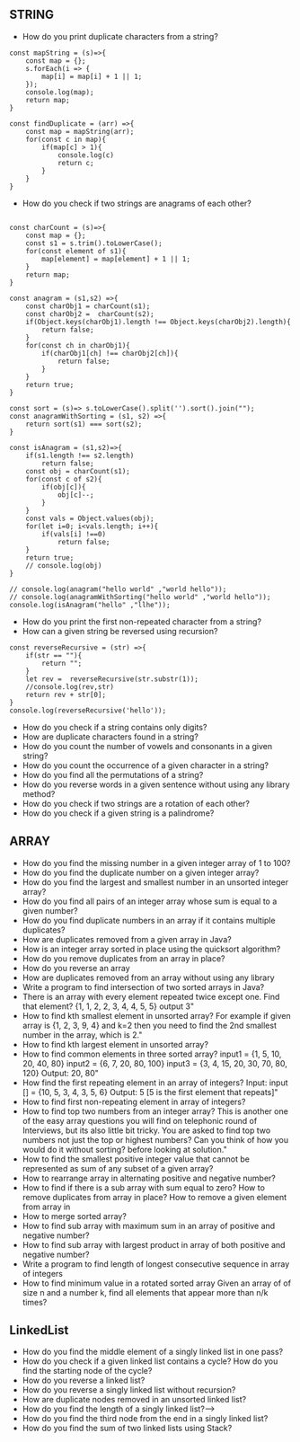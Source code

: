 ## STRING 

- How do you print duplicate characters from a string?
```
const mapString = (s)=>{
    const map = {};
    s.forEach(i => {
        map[i] = map[i] + 1 || 1;
    });
    console.log(map);
    return map;
}

const findDuplicate = (arr) =>{
    const map = mapString(arr);
    for(const c in map){
        if(map[c] > 1){
            console.log(c)
            return c;
        }
    }
}

```
- How do you check if two strings are anagrams of each other?
```

const charCount = (s)=>{
    const map = {};
    const s1 = s.trim().toLowerCase();
    for(const element of s1){
        map[element] = map[element] + 1 || 1;
    }
    return map;
}

const anagram = (s1,s2) =>{
    const charObj1 = charCount(s1);
    const charObj2 =  charCount(s2);
    if(Object.keys(charObj1).length !== Object.keys(charObj2).length){
        return false;
    }
    for(const ch in charObj1){
        if(charObj1[ch] !== charObj2[ch]){
            return false;
        }
    }
    return true;
}

const sort = (s)=> s.toLowerCase().split('').sort().join("");
const anagramWithSorting = (s1, s2) =>{
    return sort(s1) === sort(s2);
}

const isAnagram = (s1,s2)=>{
    if(s1.length !== s2.length)
        return false;
    const obj = charCount(s1);
    for(const c of s2){
        if(obj[c]){
            obj[c]--;
        }
    }
    const vals = Object.values(obj);
    for(let i=0; i<vals.length; i++){
        if(vals[i] !==0)
            return false;
    }
    return true;
    // console.log(obj)
}

// console.log(anagram("hello world" ,"world hello"));
// console.log(anagramWithSorting("hello world" ,"world hello"));
console.log(isAnagram("hello" ,"llhe"));
```
- How do you print the first non-repeated character from a string?
- How can a given string be reversed using recursion?
```javascrit
const reverseRecursive = (str) =>{
    if(str == ""){
        return "";
    }
    let rev =  reverseRecursive(str.substr(1));
    //console.log(rev,str)
    return rev + str[0];
}
console.log(reverseRecursive('hello'));
```
- How do you check if a string contains only digits?
- How are duplicate characters found in a string?
- How do you count the number of vowels and consonants in a given string?
- How do you count the occurrence of a given character in a string?
- How do you find all the permutations of a string?
- How do you reverse words in a given sentence without using any library method?
- How do you check if two strings are a rotation of each other? 
- How do you check if a given string is a palindrome? 

## ARRAY
- How do you find the missing number in a given integer array of 1 to 100?
- How do you find the duplicate number on a given integer array?
- How do you find the largest and smallest number in an unsorted integer array?
- How do you find all pairs of an integer array whose sum is equal to a given number?
- How do you find duplicate numbers in an array if it contains multiple duplicates?
- How are duplicates removed from a given array in Java?
- How is an integer array sorted in place using the quicksort algorithm?
- How do you remove duplicates from an array in place?
- How do you reverse an array
- How are duplicates removed from an array without using any library
- Write a program to find intersection of two sorted arrays in Java?
- There is an array with every element repeated twice except one. Find that element?
{1, 1, 2, 2, 3, 4, 4, 5, 5} output 3"
- How to find kth smallest element in unsorted array? 
 For example if given array is {1, 2, 3, 9, 4} and k=2 then you need to find the 2nd smallest number in the array, which is 2."
- How to find kth largest element in unsorted array? 
- How to find common elements in three sorted array?
input1 = {1, 5, 10, 20, 40, 80}
input2 = {6, 7, 20, 80, 100}
input3 = {3, 4, 15, 20, 30, 70, 80, 120}
Output: 20, 80"
- How find the first repeating element in an array of integers?
Input:  input [] = {10, 5, 3, 4, 3, 5, 6}
Output: 5 [5 is the first element that repeats]"
- How to find first non-repeating element in array of integers?
- How to find top two numbers from an integer array?
       This is another one of the easy array questions you will find on telephonic round of Interviews, but its also little bit tricky. You are asked to find top two numbers not just the top or highest numbers? Can you think of how you would do it without sorting? before looking at solution."
 - How to find the smallest positive integer value that cannot be represented as sum of any subset of a given array?
- How to rearrange array in alternating positive and negative number?
- How to find if there is a sub array with sum equal to zero?
 How to remove duplicates from array in place?
 How to remove a given element from array in
- How to merge sorted array?
- How to find sub array with maximum sum in an array of positive and negative number? 
- How to find sub array with largest product in array of both positive and negative number?
- Write a program to find length of longest consecutive sequence in array of integers
- How to find minimum value in a rotated sorted array
 Given an array of of size n and a number k, find all elements that appear more than n/k times?


## LinkedList
- How do you find the middle element of a singly linked list in one pass?
- How do you check if a given linked list contains a cycle? How do you find the starting node of the cycle?
- How do you reverse a linked list?
- How do you reverse a singly linked list without recursion?
 - How are duplicate nodes removed in an unsorted linked list?
 - How do you find the length of a singly linked list?-->
 - How do you find the third node from the end in a singly linked list?
- How do you find the sum of two linked lists using Stack?

